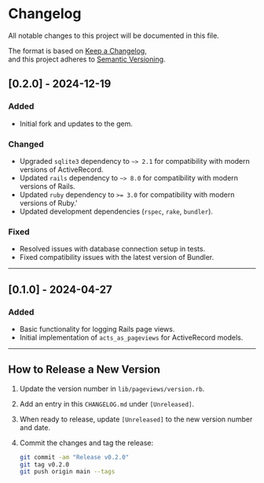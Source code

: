 # Changelog

All notable changes to this project will be documented in this file.

The format is based on [Keep a Changelog](https://keepachangelog.com/en/1.0.0/),  
and this project adheres to [Semantic Versioning](https://semver.org/spec/v2.0.0.html).

## [0.2.0] - 2024-12-19

### Added
- Initial fork and updates to the gem.

### Changed
- Upgraded `sqlite3` dependency to `~> 2.1` for compatibility with modern versions of ActiveRecord.
- Updated `rails` dependency to `~> 8.0` for compatibility with modern versions of Rails.
- Updated `ruby` dependency to `>= 3.0` for compatibility with modern versions of Ruby.'
- Updated development dependencies (`rspec`, `rake`, `bundler`).

### Fixed
- Resolved issues with database connection setup in tests.
- Fixed compatibility issues with the latest version of Bundler.

---

## [0.1.0] - 2024-04-27

### Added
- Basic functionality for logging Rails page views.
- Initial implementation of `acts_as_pageviews` for ActiveRecord models.

---

## How to Release a New Version

1. Update the version number in `lib/pageviews/version.rb`.
2. Add an entry in this `CHANGELOG.md` under `[Unreleased]`.
3. When ready to release, update `[Unreleased]` to the new version number and date.
4. Commit the changes and tag the release:

   ```bash
   git commit -am "Release v0.2.0"
   git tag v0.2.0
   git push origin main --tags